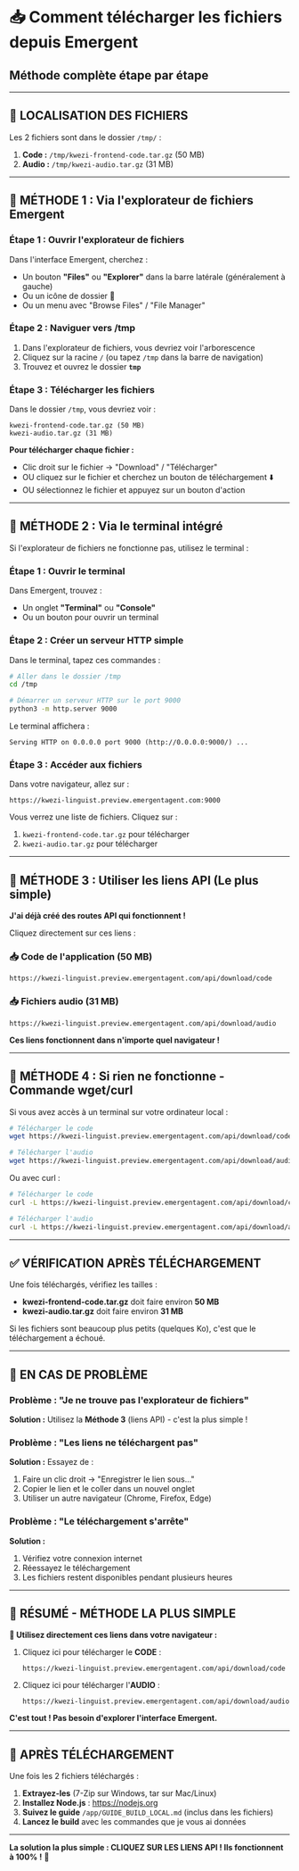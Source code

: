 # 📥 Comment télécharger les fichiers depuis Emergent

## Méthode complète étape par étape

---

## 📍 LOCALISATION DES FICHIERS

Les 2 fichiers sont dans le dossier `/tmp/` :

1. **Code :** `/tmp/kwezi-frontend-code.tar.gz` (50 MB)
2. **Audio :** `/tmp/kwezi-audio.tar.gz` (31 MB)

---

## 🎯 MÉTHODE 1 : Via l'explorateur de fichiers Emergent

### Étape 1 : Ouvrir l'explorateur de fichiers

Dans l'interface Emergent, cherchez :
- Un bouton **"Files"** ou **"Explorer"** dans la barre latérale (généralement à gauche)
- Ou un icône de dossier 📁
- Ou un menu avec "Browse Files" / "File Manager"

### Étape 2 : Naviguer vers /tmp

1. Dans l'explorateur de fichiers, vous devriez voir l'arborescence
2. Cliquez sur la racine `/` (ou tapez `/tmp` dans la barre de navigation)
3. Trouvez et ouvrez le dossier **`tmp`**

### Étape 3 : Télécharger les fichiers

Dans le dossier `/tmp`, vous devriez voir :
```
kwezi-frontend-code.tar.gz (50 MB)
kwezi-audio.tar.gz (31 MB)
```

**Pour télécharger chaque fichier :**
- Clic droit sur le fichier → "Download" / "Télécharger"
- OU cliquez sur le fichier et cherchez un bouton de téléchargement ⬇️
- OU sélectionnez le fichier et appuyez sur un bouton d'action

---

## 🎯 MÉTHODE 2 : Via le terminal intégré

Si l'explorateur de fichiers ne fonctionne pas, utilisez le terminal :

### Étape 1 : Ouvrir le terminal

Dans Emergent, trouvez :
- Un onglet **"Terminal"** ou **"Console"**
- Ou un bouton pour ouvrir un terminal

### Étape 2 : Créer un serveur HTTP simple

Dans le terminal, tapez ces commandes :

```bash
# Aller dans le dossier /tmp
cd /tmp

# Démarrer un serveur HTTP sur le port 9000
python3 -m http.server 9000
```

Le terminal affichera :
```
Serving HTTP on 0.0.0.0 port 9000 (http://0.0.0.0:9000/) ...
```

### Étape 3 : Accéder aux fichiers

Dans votre navigateur, allez sur :
```
https://kwezi-linguist.preview.emergentagent.com:9000
```

Vous verrez une liste de fichiers. Cliquez sur :
1. `kwezi-frontend-code.tar.gz` pour télécharger
2. `kwezi-audio.tar.gz` pour télécharger

---

## 🎯 MÉTHODE 3 : Utiliser les liens API (Le plus simple)

**J'ai déjà créé des routes API qui fonctionnent !**

Cliquez directement sur ces liens :

### 📥 Code de l'application (50 MB)
```
https://kwezi-linguist.preview.emergentagent.com/api/download/code
```

### 📥 Fichiers audio (31 MB)
```
https://kwezi-linguist.preview.emergentagent.com/api/download/audio
```

**Ces liens fonctionnent dans n'importe quel navigateur !**

---

## 🎯 MÉTHODE 4 : Si rien ne fonctionne - Commande wget/curl

Si vous avez accès à un terminal sur votre ordinateur local :

```bash
# Télécharger le code
wget https://kwezi-linguist.preview.emergentagent.com/api/download/code -O kwezi-frontend-code.tar.gz

# Télécharger l'audio
wget https://kwezi-linguist.preview.emergentagent.com/api/download/audio -O kwezi-audio.tar.gz
```

Ou avec curl :

```bash
# Télécharger le code
curl -L https://kwezi-linguist.preview.emergentagent.com/api/download/code -o kwezi-frontend-code.tar.gz

# Télécharger l'audio
curl -L https://kwezi-linguist.preview.emergentagent.com/api/download/audio -o kwezi-audio.tar.gz
```

---

## ✅ VÉRIFICATION APRÈS TÉLÉCHARGEMENT

Une fois téléchargés, vérifiez les tailles :

- **kwezi-frontend-code.tar.gz** doit faire environ **50 MB**
- **kwezi-audio.tar.gz** doit faire environ **31 MB**

Si les fichiers sont beaucoup plus petits (quelques Ko), c'est que le téléchargement a échoué.

---

## 🔧 EN CAS DE PROBLÈME

### Problème : "Je ne trouve pas l'explorateur de fichiers"

**Solution :** Utilisez la **Méthode 3** (liens API) - c'est la plus simple !

### Problème : "Les liens ne téléchargent pas"

**Solution :** Essayez de :
1. Faire un clic droit → "Enregistrer le lien sous..."
2. Copier le lien et le coller dans un nouvel onglet
3. Utiliser un autre navigateur (Chrome, Firefox, Edge)

### Problème : "Le téléchargement s'arrête"

**Solution :** 
1. Vérifiez votre connexion internet
2. Réessayez le téléchargement
3. Les fichiers restent disponibles pendant plusieurs heures

---

## 📝 RÉSUMÉ - MÉTHODE LA PLUS SIMPLE

**🎯 Utilisez directement ces liens dans votre navigateur :**

1. Cliquez ici pour télécharger le **CODE** :
   ```
   https://kwezi-linguist.preview.emergentagent.com/api/download/code
   ```

2. Cliquez ici pour télécharger l'**AUDIO** :
   ```
   https://kwezi-linguist.preview.emergentagent.com/api/download/audio
   ```

**C'est tout ! Pas besoin d'explorer l'interface Emergent.**

---

## 🚀 APRÈS TÉLÉCHARGEMENT

Une fois les 2 fichiers téléchargés :

1. **Extrayez-les** (7-Zip sur Windows, tar sur Mac/Linux)
2. **Installez Node.js** : https://nodejs.org
3. **Suivez le guide** `/app/GUIDE_BUILD_LOCAL.md` (inclus dans les fichiers)
4. **Lancez le build** avec les commandes que je vous ai données

---

**La solution la plus simple : CLIQUEZ SUR LES LIENS API ! Ils fonctionnent à 100% !** 🎯
